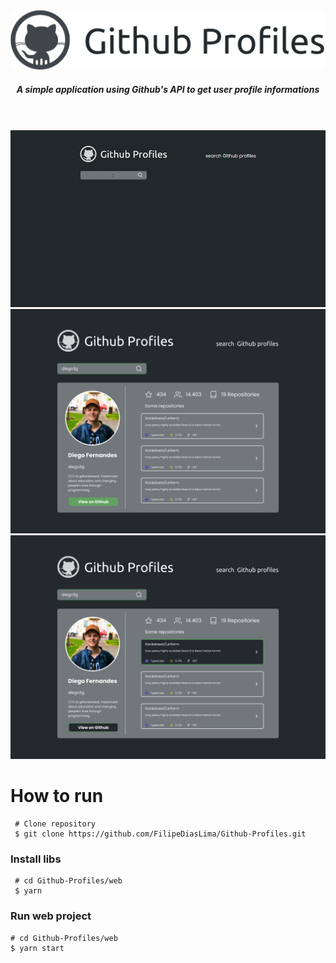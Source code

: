 <div align="center">
  <img src="./images/title.png" />
</div>

<h5 align="center">A simple application using Github's API to get user profile informations</h5>

<br/>
<br/>

<div align="center">
  <img src="./images/gif_demo.gif" width="650" />
  <img src="./images/userfound.png" width="650"/>
  <img src="./images/userfoundhover.png" width="650"/>
</div>

# How to run
```
 # Clone repository
 $ git clone https://github.com/FilipeDiasLima/Github-Profiles.git
```
 
 ### Install libs
```
 # cd Github-Profiles/web
 $ yarn
```
 ### Run web project
 ```
 # cd Github-Profiles/web
 $ yarn start
```
